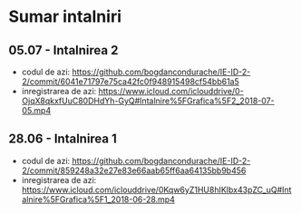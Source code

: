 # Sumar intalniri

## 05.07 - Intalnirea 2
  * codul de azi: https://github.com/bogdancondurache/IE-ID-2-2/commit/6041e71797e75ca42fc0f948915498cf54bb61a5
  * inregistrarea de azi: https://www.icloud.com/iclouddrive/0-OjqX8qkxfUuC80DHdYh-GyQ#Intalnire%5FGrafica%5F2_2018-07-05.mp4

## 28.06 - Intalnirea 1
  * codul de azi: https://github.com/bogdancondurache/IE-ID-2-2/commit/859248a32e27e83e66aab65ff6aa64135bb9b456
  * inregistrarea de azi: https://www.icloud.com/iclouddrive/0Kqw6yZ1HU8hIKIbx43pZC_uQ#Intalnire%5FGrafica%5F1_2018-06-28.mp4